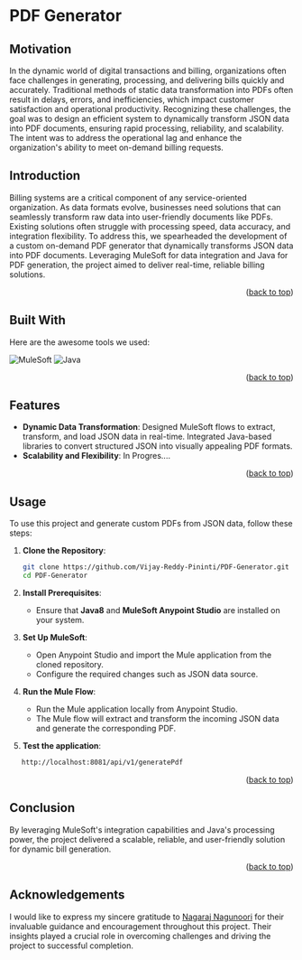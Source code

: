 # PDF Generator


<!-- MOTIVATION -->
## Motivation

In the dynamic world of digital transactions and billing, organizations often face challenges in generating, processing, and delivering bills quickly and accurately. Traditional methods of static data transformation into PDFs often result in delays, errors, and inefficiencies, which impact customer satisfaction and operational productivity. Recognizing these challenges, the goal was to design an efficient system to dynamically transform JSON data into PDF documents, ensuring rapid processing, reliability, and scalability. The intent was to address the operational lag and enhance the organization's ability to meet on-demand billing requests.


<!-- ABOUT THE PROJECT -->
## Introduction

Billing systems are a critical component of any service-oriented organization. As data formats evolve, businesses need solutions that can seamlessly transform raw data into user-friendly documents like PDFs. Existing solutions often struggle with processing speed, data accuracy, and integration flexibility. To address this, we spearheaded the development of a custom on-demand PDF generator that dynamically transforms JSON data into PDF documents. Leveraging MuleSoft for data integration and Java for PDF generation, the project aimed to deliver real-time, reliable billing solutions.


<p align="right">(<a href="#top">back to top</a>)</p>

## Built With

Here are the awesome tools we used:

![MuleSoft](https://img.shields.io/badge/MuleSoft-009EDB?style=for-the-badge&logo=mulesoft&logoColor=white)
![Java](https://img.shields.io/badge/Java-007396?style=for-the-badge&logo=java&logoColor=white)


<p align="right">(<a href="#top">back to top</a>)</p>


## Features
- **Dynamic Data Transformation**: Designed MuleSoft flows to extract, transform, and load JSON data in real-time. Integrated Java-based libraries to convert structured JSON into visually appealing PDF formats.
- **Scalability and Flexibility**: In Progres....

<p align="right">(<a href="#top">back to top</a>)</p>
<!-- USAGE -->

## Usage

To use this project and generate custom PDFs from JSON data, follow these steps:

1. **Clone the Repository**:  
   ```bash
   git clone https://github.com/Vijay-Reddy-Pininti/PDF-Generator.git
   cd PDF-Generator
   ```

2. **Install Prerequisites**:  
   - Ensure that **Java8** and **MuleSoft Anypoint Studio** are installed on your system.

3. **Set Up MuleSoft**:  
   - Open Anypoint Studio and import the Mule application from the cloned repository.
   - Configure the required changes such as JSON data source.

4. **Run the Mule Flow**:  
   - Run the Mule application locally from Anypoint Studio.
   - The Mule flow will extract and transform the incoming JSON data and generate the corresponding PDF.
   
5. **Test the application**:

```bash
   http://localhost:8081/api/v1/generatePdf
```


<p align="right">(<a href="#top">back to top</a>)</p>


<!-- CONCLUSION -->
## Conclusion

By leveraging MuleSoft's integration capabilities and Java's processing power, the project delivered a scalable, reliable, and user-friendly solution for dynamic bill generation.

<p align="right">(<a href="#top">back to top</a>)</p>

<!-- ACKNOWLEDGEMENT -->
## Acknowledgements

I would like to express my sincere gratitude to [Nagaraj Nagunoori](https://www.linkedin.com/in/nagarajnangunoori/) for their invaluable guidance and encouragement throughout this project. Their insights played a crucial role in overcoming challenges and driving the project to successful completion.

